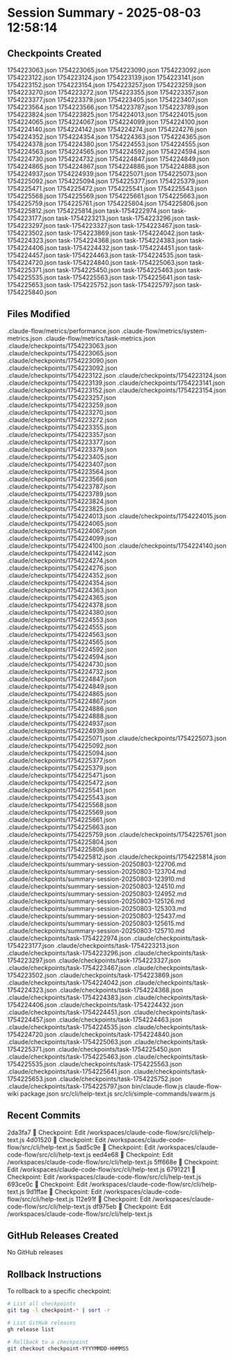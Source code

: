 # Session Summary - 2025-08-03 12:58:14

## Checkpoints Created
1754223063.json
1754223065.json
1754223090.json
1754223092.json
1754223122.json
1754223124.json
1754223139.json
1754223141.json
1754223152.json
1754223154.json
1754223257.json
1754223259.json
1754223270.json
1754223272.json
1754223355.json
1754223357.json
1754223377.json
1754223379.json
1754223405.json
1754223407.json
1754223564.json
1754223566.json
1754223787.json
1754223789.json
1754223824.json
1754223825.json
1754224013.json
1754224015.json
1754224065.json
1754224067.json
1754224099.json
1754224100.json
1754224140.json
1754224142.json
1754224274.json
1754224276.json
1754224352.json
1754224354.json
1754224363.json
1754224365.json
1754224378.json
1754224380.json
1754224553.json
1754224555.json
1754224563.json
1754224565.json
1754224592.json
1754224594.json
1754224730.json
1754224732.json
1754224847.json
1754224849.json
1754224865.json
1754224867.json
1754224886.json
1754224888.json
1754224937.json
1754224939.json
1754225071.json
1754225073.json
1754225092.json
1754225094.json
1754225377.json
1754225379.json
1754225471.json
1754225472.json
1754225541.json
1754225543.json
1754225568.json
1754225569.json
1754225661.json
1754225663.json
1754225759.json
1754225761.json
1754225804.json
1754225806.json
1754225812.json
1754225814.json
task-1754222974.json
task-1754223177.json
task-1754223213.json
task-1754223296.json
task-1754223297.json
task-1754223327.json
task-1754223467.json
task-1754223502.json
task-1754223869.json
task-1754224042.json
task-1754224323.json
task-1754224368.json
task-1754224383.json
task-1754224406.json
task-1754224432.json
task-1754224451.json
task-1754224457.json
task-1754224463.json
task-1754224535.json
task-1754224720.json
task-1754224840.json
task-1754225063.json
task-1754225371.json
task-1754225450.json
task-1754225463.json
task-1754225535.json
task-1754225563.json
task-1754225641.json
task-1754225653.json
task-1754225752.json
task-1754225797.json
task-1754225840.json

## Files Modified
.claude-flow/metrics/performance.json
.claude-flow/metrics/system-metrics.json
.claude-flow/metrics/task-metrics.json
.claude/checkpoints/1754223063.json
.claude/checkpoints/1754223065.json
.claude/checkpoints/1754223090.json
.claude/checkpoints/1754223092.json
.claude/checkpoints/1754223122.json
.claude/checkpoints/1754223124.json
.claude/checkpoints/1754223139.json
.claude/checkpoints/1754223141.json
.claude/checkpoints/1754223152.json
.claude/checkpoints/1754223154.json
.claude/checkpoints/1754223257.json
.claude/checkpoints/1754223259.json
.claude/checkpoints/1754223270.json
.claude/checkpoints/1754223272.json
.claude/checkpoints/1754223355.json
.claude/checkpoints/1754223357.json
.claude/checkpoints/1754223377.json
.claude/checkpoints/1754223379.json
.claude/checkpoints/1754223405.json
.claude/checkpoints/1754223407.json
.claude/checkpoints/1754223564.json
.claude/checkpoints/1754223566.json
.claude/checkpoints/1754223787.json
.claude/checkpoints/1754223789.json
.claude/checkpoints/1754223824.json
.claude/checkpoints/1754223825.json
.claude/checkpoints/1754224013.json
.claude/checkpoints/1754224015.json
.claude/checkpoints/1754224065.json
.claude/checkpoints/1754224067.json
.claude/checkpoints/1754224099.json
.claude/checkpoints/1754224100.json
.claude/checkpoints/1754224140.json
.claude/checkpoints/1754224142.json
.claude/checkpoints/1754224274.json
.claude/checkpoints/1754224276.json
.claude/checkpoints/1754224352.json
.claude/checkpoints/1754224354.json
.claude/checkpoints/1754224363.json
.claude/checkpoints/1754224365.json
.claude/checkpoints/1754224378.json
.claude/checkpoints/1754224380.json
.claude/checkpoints/1754224553.json
.claude/checkpoints/1754224555.json
.claude/checkpoints/1754224563.json
.claude/checkpoints/1754224565.json
.claude/checkpoints/1754224592.json
.claude/checkpoints/1754224594.json
.claude/checkpoints/1754224730.json
.claude/checkpoints/1754224732.json
.claude/checkpoints/1754224847.json
.claude/checkpoints/1754224849.json
.claude/checkpoints/1754224865.json
.claude/checkpoints/1754224867.json
.claude/checkpoints/1754224886.json
.claude/checkpoints/1754224888.json
.claude/checkpoints/1754224937.json
.claude/checkpoints/1754224939.json
.claude/checkpoints/1754225071.json
.claude/checkpoints/1754225073.json
.claude/checkpoints/1754225092.json
.claude/checkpoints/1754225094.json
.claude/checkpoints/1754225377.json
.claude/checkpoints/1754225379.json
.claude/checkpoints/1754225471.json
.claude/checkpoints/1754225472.json
.claude/checkpoints/1754225541.json
.claude/checkpoints/1754225543.json
.claude/checkpoints/1754225568.json
.claude/checkpoints/1754225569.json
.claude/checkpoints/1754225661.json
.claude/checkpoints/1754225663.json
.claude/checkpoints/1754225759.json
.claude/checkpoints/1754225761.json
.claude/checkpoints/1754225804.json
.claude/checkpoints/1754225806.json
.claude/checkpoints/1754225812.json
.claude/checkpoints/1754225814.json
.claude/checkpoints/summary-session-20250803-122706.md
.claude/checkpoints/summary-session-20250803-123704.md
.claude/checkpoints/summary-session-20250803-123910.md
.claude/checkpoints/summary-session-20250803-124510.md
.claude/checkpoints/summary-session-20250803-124952.md
.claude/checkpoints/summary-session-20250803-125126.md
.claude/checkpoints/summary-session-20250803-125303.md
.claude/checkpoints/summary-session-20250803-125437.md
.claude/checkpoints/summary-session-20250803-125615.md
.claude/checkpoints/summary-session-20250803-125710.md
.claude/checkpoints/task-1754222974.json
.claude/checkpoints/task-1754223177.json
.claude/checkpoints/task-1754223213.json
.claude/checkpoints/task-1754223296.json
.claude/checkpoints/task-1754223297.json
.claude/checkpoints/task-1754223327.json
.claude/checkpoints/task-1754223467.json
.claude/checkpoints/task-1754223502.json
.claude/checkpoints/task-1754223869.json
.claude/checkpoints/task-1754224042.json
.claude/checkpoints/task-1754224323.json
.claude/checkpoints/task-1754224368.json
.claude/checkpoints/task-1754224383.json
.claude/checkpoints/task-1754224406.json
.claude/checkpoints/task-1754224432.json
.claude/checkpoints/task-1754224451.json
.claude/checkpoints/task-1754224457.json
.claude/checkpoints/task-1754224463.json
.claude/checkpoints/task-1754224535.json
.claude/checkpoints/task-1754224720.json
.claude/checkpoints/task-1754224840.json
.claude/checkpoints/task-1754225063.json
.claude/checkpoints/task-1754225371.json
.claude/checkpoints/task-1754225450.json
.claude/checkpoints/task-1754225463.json
.claude/checkpoints/task-1754225535.json
.claude/checkpoints/task-1754225563.json
.claude/checkpoints/task-1754225641.json
.claude/checkpoints/task-1754225653.json
.claude/checkpoints/task-1754225752.json
.claude/checkpoints/task-1754225797.json
bin/claude-flow.js
claude-flow-wiki
package.json
src/cli/help-text.js
src/cli/simple-commands/swarm.js

## Recent Commits
2da3fa7 🔖 Checkpoint: Edit /workspaces/claude-code-flow/src/cli/help-text.js
4d01520 🔖 Checkpoint: Edit /workspaces/claude-code-flow/src/cli/help-text.js
5ad5c9e 🔖 Checkpoint: Edit /workspaces/claude-code-flow/src/cli/help-text.js
eed4e68 🔖 Checkpoint: Edit /workspaces/claude-code-flow/src/cli/help-text.js
5ff668e 🔖 Checkpoint: Edit /workspaces/claude-code-flow/src/cli/help-text.js
6791221 🔖 Checkpoint: Edit /workspaces/claude-code-flow/src/cli/help-text.js
693ce0c 🔖 Checkpoint: Edit /workspaces/claude-code-flow/src/cli/help-text.js
9d1ffae 🔖 Checkpoint: Edit /workspaces/claude-code-flow/src/cli/help-text.js
112e91f 🔖 Checkpoint: Edit /workspaces/claude-code-flow/src/cli/help-text.js
df975eb 🔖 Checkpoint: Edit /workspaces/claude-code-flow/src/cli/help-text.js

## GitHub Releases Created
No GitHub releases

## Rollback Instructions
To rollback to a specific checkpoint:
```bash
# List all checkpoints
git tag -l checkpoint-* | sort -r

# List GitHub releases
gh release list

# Rollback to a checkpoint
git checkout checkpoint-YYYYMMDD-HHMMSS
```
